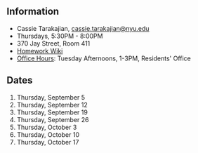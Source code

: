 ## Information

* Cassie Tarakajian, cassie.tarakajian@nyu.edu
* Thursdays, 5:30PM - 8:00PM
* 370 Jay Street, Room 411
* [Homework Wiki](https://github.com/ITPNYU/ICM-2019-Code/wiki/Homework-Cassie)
* [Office Hours](https://calendar.google.com/calendar/selfsched?sstoken=UU1sWVF3by0wR2lQfGRlZmF1bHR8YjhkY2IyODcxNDk3ODRhNzI1OTkyN2JiMDY3ODFmNWI): Tuesday Afternoons, 1-3PM, Residents' Office

## Dates

1. Thursday, September 5
2. Thursday, September 12
3. Thursday, September 19
4. Thursday, September 26
5. Thursday, October 3
6. Thursday, October 10
7. Thursday, October 17
